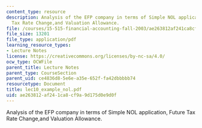 ```yaml
---
content_type: resource
description: Analysis of the EFP company in terms of Simple NOL application, Future
  Tax Rate Change,and Valuation Allowance.
file: /courses/15-515-financial-accounting-fall-2003/ae263812af241ca8cf9a9d175d0e9d0f_lec10_example_nol.pdf
file_size: 13201
file_type: application/pdf
learning_resource_types:
- Lecture Notes
license: https://creativecommons.org/licenses/by-nc-sa/4.0/
ocw_type: OCWFile
parent_title: Lecture Notes
parent_type: CourseSection
parent_uid: ce4836d8-5e6e-a35e-652f-fa42dbbbbb74
resourcetype: Document
title: lec10_example_nol.pdf
uid: ae263812-af24-1ca8-cf9a-9d175d0e9d0f
---
```

Analysis of the EFP company in terms of Simple NOL application, Future Tax Rate Change,and Valuation Allowance.